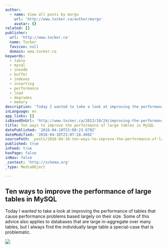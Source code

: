 ```yaml
---
author:
  - name: View all posts by morgo
    url: 'http://www.tocker.ca/author/morgo'
    avatar: {}
related: []
publisher:
  url: 'http://www.tocker.ca'
  name: Tocker
  favicon: null
  domain: www.tocker.ca
keywords:
  - table
  - mysql
  - innodb
  - buffer
  - indexes
  - inserting
  - performance
  - load
  - degrades
  - memory
description: 'Today I wanted to take a look at improving the performance of tables that cause performance problems based largely on their size. Some of this advice also applies to databases that are large in-aggregate over many tables, but I always find the individually large table a special-case that is problematic.'
inLanguage: en
app_links: []
isBasedOnUrl: 'http://www.tocker.ca/2013/10/24/improving-the-performance-of-large-tables-in-mysql.html'
title: Ten ways to improve the performance of large tables in MySQL
datePublished: '2016-04-10T23:08:23.879Z'
dateModified: '2016-04-10T23:07:18.408Z'
sourcePath: _posts/2016-04-10-ten-ways-to-improve-the-performance-of-large-tables-in-mysql.md
published: true
inFeed: true
hasPage: false
inNav: false
_context: 'http://schema.org'
_type: MediaObject

---
```

<article style=""><h1>Ten ways to improve the performance of large tables in MySQL</h1><p>Today I wanted to take a look at improving the performance of tables that cause performance problems based largely on their size. Some of this advice also applies to databases that are large in-aggregate over many tables, but I always find the individually large table a special-case that is problematic.</p><img src="http://0.gravatar.com/avatar/02f5abe0b9204b736ea16103b02fa15e?s=56&amp;d=http%3A%2F%2F0.gravatar.com%2Favatar%2Fad516503a11cd5ca435acc9bb6523536%3Fs%3D56&amp;r=G" /></article>